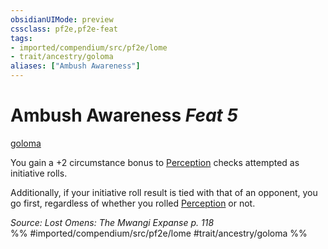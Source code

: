 ```yaml
---
obsidianUIMode: preview
cssclass: pf2e,pf2e-feat
tags:
- imported/compendium/src/pf2e/lome
- trait/ancestry/goloma
aliases: ["Ambush Awareness"]
---
```

# Ambush Awareness  *Feat 5*  
[goloma](goloma-lome.md)  


You gain a +2 circumstance bonus to [Perception](../skills.md#Perception) checks attempted as initiative rolls.

Additionally, if your initiative roll result is tied with that of an opponent, you go first, regardless of whether you rolled [Perception](../skills.md#Perception) or not.

*Source: Lost Omens: The Mwangi Expanse p. 118*  
%% #imported/compendium/src/pf2e/lome #trait/ancestry/goloma %%